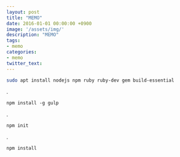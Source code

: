 ```yaml
---
layout: post
title: "MEMO"
date: 2016-01-01 00:00:00 +0900
image: '/assets/img/'
description: "MEMO"
tags:
- memo
categories:
- memo
twitter_text:
---
```


```bash
sudo apt install nodejs npm ruby ruby-dev gem build-essential
```

.

```
npm install -g gulp
```

.

```
npm init
```

.

```
npm install
```


